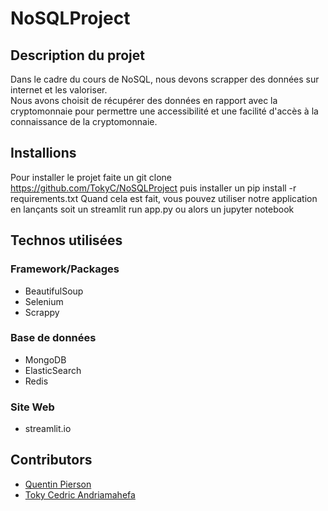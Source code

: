 # NoSQLProject

## Description du projet

Dans le cadre du cours de NoSQL, nous devons scrapper des données sur internet et les valoriser.<br>
Nous avons choisit de récupérer des données en rapport avec la cryptomonnaie pour permettre une accessibilité et une facilité d'accès à la connaissance de la cryptomonnaie.

## Installions

Pour installer le projet faite un 
git clone https://github.com/TokyC/NoSQLProject puis installer  un pip install -r requirements.txt
Quand cela est fait, vous pouvez utiliser notre application en lançants soit un streamlit run app.py ou alors un jupyter notebook


## Technos utilisées

### Framework/Packages

- BeautifulSoup
- Selenium
- Scrappy

### Base de données

- MongoDB
- ElasticSearch
- Redis

### Site Web

- streamlit.io

## Contributors
 
- [Quentin Pierson](https://github.com/quentin-pierson)
- [Toky Cedric Andriamahefa](https://github.com/TokyC/)

